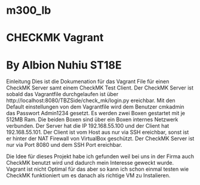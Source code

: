 # m300_lb
# CHECKMK Vagrant
# 
# By Albion Nuhiu ST18E

Einleitung
Dies ist die Dokumenation für das Vagrant File für einen CheckMK Server samt einem CheckMK Test Client. Der CheckMK Server ist sobald das Vagrantfile durchgelaufen ist über http://localhost:8080/TBZSide/check_mk/login.py ereichbar. Mit den Default einstellungen von dem Vagrantfile wird dem Benutzer cmkadmin das Passwort Admin1234 gesetzt. Es werden zwei Boxen gestartet mit je 512MB Ram. Die beiden Boxen sind über ein Boxen internes Netzwerk verbunden. Der Server hat die IP 192.168.55.100 und der Client hat 192.168.55.101. Der Client ist vom Host aus nur via SSH ereichbar, sonst ist er hinter der NAT Firewall von VirtualBox geschützt. Der CheckMK Server ist nur via Port 8080 und dem SSH Port ereichbar.

Die Idee für dieses Projekt habe ich gefunden weil bei uns in der Firma auch CheckMK benutzt wird und dadurch mein Interesse geweckt wurde. Vagrant ist nicht Optimal für das aber so kann ich schon einmal testen wie CheckMK funktioniert um es danach als richtige VM zu Instalieren.
